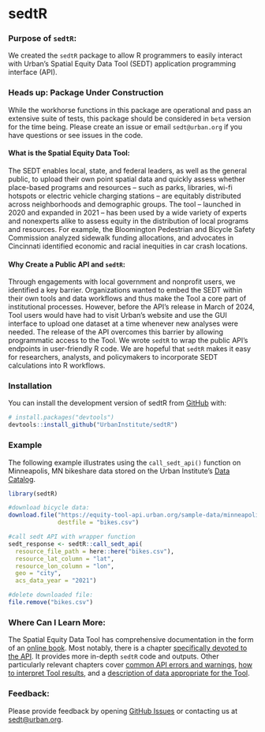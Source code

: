 
<!-- README.md is generated from README.Rmd. Please edit that file -->

# sedtR

<!-- badges: start -->
<!-- badges: end -->

### Purpose of `sedtR`:

We created the `sedtR` package to allow R programmers to easily interact
with Urban’s Spatial Equity Data Tool (SEDT) application programming
interface (API).

### Heads up: Package Under Construction
While the workhorse functions in this package are operational and pass 
an extensive suite of tests, this package should be considered in 
`beta` version for the time being. Please create an issue or email
`sedt@urban.org` if you have questions or see issues in the code. 

#### What is the Spatial Equity Data Tool:

The SEDT enables local, state, and federal leaders, as well as the
general public, to upload their own point spatial data and quickly
assess whether place-based programs and resources – such as parks,
libraries, wi-fi hotspots or electric vehicle charging stations – are
equitably distributed across neighborhoods and demographic groups. The
tool – launched in 2020 and expanded in 2021 – has been used by a wide
variety of experts and nonexperts alike to assess equity in the
distribution of local programs and resources. For example, the
Bloomington Pedestrian and Bicycle Safety Commission analyzed sidewalk
funding allocations, and advocates in Cincinnati identified economic and
racial inequities in car crash locations.

#### Why Create a Public API and `sedtR`:

Through engagements with local government and nonprofit users, we
identified a key barrier. Organizations wanted to embed the SEDT within
their own tools and data workflows and thus make the Tool a core part of
institutional processes. However, before the API’s release in March of
2024, Tool users would have had to visit Urban’s website and use the GUI
interface to upload one dataset at a time whenever new analyses were
needed. The release of the API overcomes this barrier by allowing
programmatic access to the Tool. We wrote `sedtR` to wrap the public
API’s endpoints in user-friendly R code. We are hopeful that `sedtR`
makes it easy for researchers, analysts, and policymakers to incorporate
SEDT calculations into R workflows.

### Installation

You can install the development version of sedtR from
[GitHub](https://github.com/) with:

``` r
# install.packages("devtools")
devtools::install_github("UrbanInstitute/sedtR")
```

### Example

The following example illustrates using the `call_sedt_api()` function
on Minneapolis, MN bikeshare data stored on the Urban Institute’s [Data
Catalog](https://datacatalog.urban.org/).

``` r
library(sedtR)

#download bicycle data:
download.file("https://equity-tool-api.urban.org/sample-data/minneapolis_bikes.csv", 
              destfile = "bikes.csv")

#call sedt API with wrapper function
sedt_response <- sedtR::call_sedt_api(
  resource_file_path = here::here("bikes.csv"),
  resource_lat_column = "lat",
  resource_lon_column = "lon",
  geo = "city",
  acs_data_year = "2021")

#delete downloaded file:
file.remove("bikes.csv")
```

### Where Can I Learn More:

The Spatial Equity Data Tool has comprehensive documentation in the form
of an [online book](https://ui-research.github.io/sedt_documentation/).
Most notably, there is a chapter [specifically devoted to the
API](https://ui-research.github.io/sedt_documentation/api_documentation.html).
It provides more in-depth `sedtR` code and outputs. Other particularly
relevant chapters cover [common API errors and
warnings](https://ui-research.github.io/sedt_documentation/common_errors_warnings.html),
[how to interpret Tool
results](https://ui-research.github.io/sedt_documentation/interpreting_results.html),
and a [description of data appropriate for the
Tool](https://ui-research.github.io/sedt_documentation/resource_datasets.html).

### Feedback:

Please provide feedback by opening [GitHub
Issues](https://github.com/UrbanInstitute/sedtR/issues) or contacting us
at <sedt@urban.org>.
